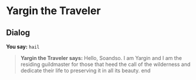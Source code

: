 # Yargin the Traveler


## Dialog

**You say:** `hail`



>**Yargin the Traveler says:** Hello, Soandso. I am Yargin and I am the residing guildmaster for those that heed the call of the wilderness and dedicate their life to preserving it in all its beauty.
end
